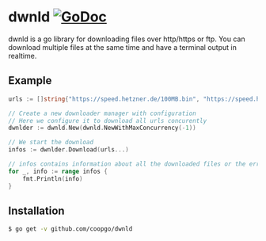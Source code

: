 # dwnld [![GoDoc](https://godoc.org/github.com/coopgo/dwnld?status.svg)](https://godoc.org/github.com/coopgo/dwnld)

dwnld is a go library for downloading files over http/https or ftp. You can download multiple files at the same time and have a terminal output in realtime.

## Example

```go
urls := []string{"https://speed.hetzner.de/100MB.bin", "https://speed.hetzner.de/1GB.bin", "ftp://speedtest.tele2.net/10MB.zip"}

// Create a new downloader manager with configuration
// Here we configure it to download all urls concurently
dwnlder := dwnld.New(dwnld.NewWithMaxConcurrency(-1))

// We start the download
infos := dwnlder.Download(urls...)

// infos contains information about all the downloaded files or the errors
for _, info := range infos {
    fmt.Println(info)
}
```

## Installation

```sh
$ go get -v github.com/coopgo/dwnld
```